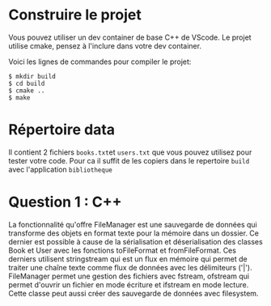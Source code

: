 # Construire le projet
Vous pouvez utiliser un dev container de base C++ de VScode.
Le projet utilise cmake, pensez à l'inclure dans votre dev container.

Voici les lignes de commandes pour compiler le projet:
```
$ mkdir build
$ cd build
$ cmake ..
$ make
```

# Répertoire data

Il contient 2 fichiers `books.txt`et `users.txt` que vous pouvez utilisez pour tester votre code.
Pour ca il suffit de les copiers dans le repertoire `build` avec l'application `bibliotheque`


# Question 1 : C++
La fonctionnalité qu'offre FileManager est une sauvegarde de données qui transforme des objets en format texte pour la mémoire dans un dossier. Ce dernier est possible à cause de la sérialisation et déserialisation des classes Book et User avec les fonctions toFileFormat et fromFileFormat. Ces derniers utilisent stringstream qui est un flux en mémoire qui permet de traiter une chaîne texte comme flux de données avec les délimiteurs ('|'). FileManager permet une gestion des fichiers avec fstream, ofstream qui permet d'ouvrir un fichier en mode écriture et ifstream en mode lecture. Cette classe peut aussi créer des sauvegarde de données avec filesystem.